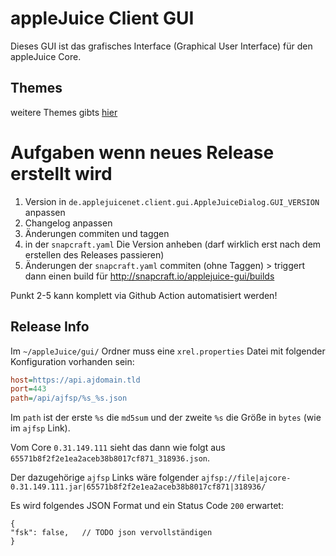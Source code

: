 # appleJuice Client GUI

Dieses GUI ist das grafisches Interface (Graphical User Interface) für den appleJuice Core.

## Themes
weitere Themes gibts [hier](https://github.com/l2fprod/javootoo.com/tree/master/plaf/skinlf/themepacks)

# Aufgaben wenn neues Release erstellt wird

1. Version in `de.applejuicenet.client.gui.AppleJuiceDialog.GUI_VERSION` anpassen
2. Changelog anpassen
3. Änderungen commiten und taggen
4. in der `snapcraft.yaml` Die Version anheben (darf wirklich erst nach dem erstellen des Releases passieren)
5. Änderungen der `snapcraft.yaml` commiten (ohne Taggen) > triggert dann einen build für http://snapcraft.io/applejuice-gui/builds

Punkt 2-5 kann komplett via Github Action automatisiert werden!  


## Release Info

Im `~/appleJuice/gui/` Ordner muss eine `xrel.properties` Datei mit folgender Konfiguration vorhanden sein:

```ini
host=https://api.ajdomain.tld
port=443
path=/api/ajfsp/%s_%s.json
```
Im `path` ist der erste `%s` die `md5sum` und der zweite `%s` die Größe in `bytes` (wie im `ajfsp` Link).

Vom Core `0.31.149.111` sieht das dann wie folgt aus `65571b8f2f2e1ea2aceb38b8017cf871_318936.json`.

Der dazugehörige `ajfsp` Links wäre folgender `ajfsp://file|ajcore-0.31.149.111.jar|65571b8f2f2e1ea2aceb38b8017cf871|318936/`

Es wird folgendes JSON Format und ein Status Code `200` erwartet:

```json5
{
"fsk": false,   // TODO json vervollständigen
}
```
